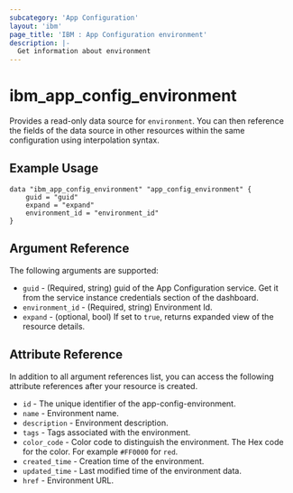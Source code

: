```yaml
---
subcategory: 'App Configuration'
layout: 'ibm'
page_title: 'IBM : App Configuration environment'
description: |-
  Get information about environment
---
```


# ibm_app_config_environment

Provides a read-only data source for `environment`. You can then reference the fields of the data source in other resources within the same configuration using interpolation syntax.

## Example Usage

```hcl
data "ibm_app_config_environment" "app_config_environment" {
	guid = "guid"
	expand = "expand"
	environment_id = "environment_id"
}
```

## Argument Reference

The following arguments are supported:

- `guid` - (Required, string) guid of the App Configuration service. Get it from the service instance credentials section of the dashboard.
- `environment_id` - (Required, string) Environment Id.
- `expand` - (optional, bool) If set to `true`, returns expanded view of the resource details.

## Attribute Reference

In addition to all argument references list, you can access the following attribute references after your resource is created.

- `id` - The unique identifier of the app-config-environment.
- `name` - Environment name.
- `description` - Environment description.
- `tags` - Tags associated with the environment.
- `color_code` - Color code to distinguish the environment. The Hex code for the color. For example `#FF0000` for `red`.
- `created_time` - Creation time of the environment.
- `updated_time` - Last modified time of the environment data.
- `href` - Environment URL.
